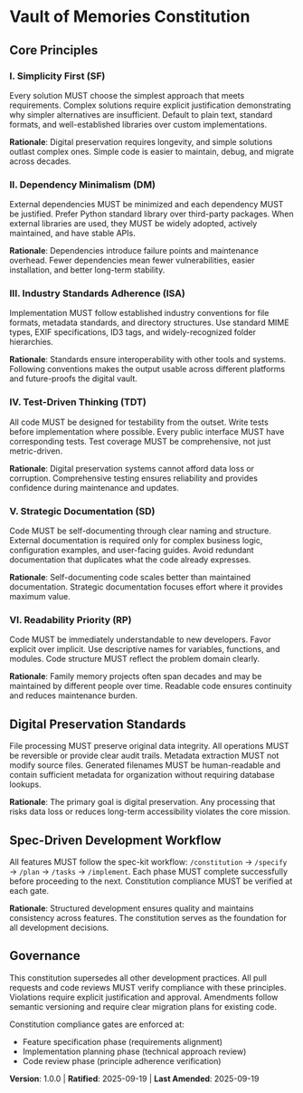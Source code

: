 <!--
Sync Impact Report:
- Version change: template → 1.0.0
- Added principles: I. Simplicity First (SF), II. Dependency Minimalism (DM), III. Industry Standards Adherence (ISA), IV. Test-Driven Thinking (TDT), V. Strategic Documentation (SD), VI. Readability Priority (RP)
- Added sections: Digital Preservation Standards, Spec-Driven Development Workflow
- Templates requiring updates: ✅ plan-template.md updated (constitution check gates and version reference)
- Follow-up TODOs: None
-->

# Vault of Memories Constitution

## Core Principles

### I. Simplicity First (SF)

Every solution MUST choose the simplest approach that meets requirements. Complex solutions require explicit justification demonstrating why simpler alternatives are insufficient. Default to plain text, standard formats, and well-established libraries over custom implementations.

**Rationale**: Digital preservation requires longevity, and simple solutions outlast complex ones. Simple code is easier to maintain, debug, and migrate across decades.

### II. Dependency Minimalism (DM)

External dependencies MUST be minimized and each dependency MUST be justified. Prefer Python standard library over third-party packages. When external libraries are used, they MUST be widely adopted, actively maintained, and have stable APIs.

**Rationale**: Dependencies introduce failure points and maintenance overhead. Fewer dependencies mean fewer vulnerabilities, easier installation, and better long-term stability.

### III. Industry Standards Adherence (ISA)

Implementation MUST follow established industry conventions for file formats, metadata standards, and directory structures. Use standard MIME types, EXIF specifications, ID3 tags, and widely-recognized folder hierarchies.

**Rationale**: Standards ensure interoperability with other tools and systems. Following conventions makes the output usable across different platforms and future-proofs the digital vault.

### IV. Test-Driven Thinking (TDT)

All code MUST be designed for testability from the outset. Write tests before implementation where possible. Every public interface MUST have corresponding tests. Test coverage MUST be comprehensive, not just metric-driven.

**Rationale**: Digital preservation systems cannot afford data loss or corruption. Comprehensive testing ensures reliability and provides confidence during maintenance and updates.

### V. Strategic Documentation (SD)

Code MUST be self-documenting through clear naming and structure. External documentation is required only for complex business logic, configuration examples, and user-facing guides. Avoid redundant documentation that duplicates what the code already expresses.

**Rationale**: Self-documenting code scales better than maintained documentation. Strategic documentation focuses effort where it provides maximum value.

### VI. Readability Priority (RP)

Code MUST be immediately understandable to new developers. Favor explicit over implicit. Use descriptive names for variables, functions, and modules. Code structure MUST reflect the problem domain clearly.

**Rationale**: Family memory projects often span decades and may be maintained by different people over time. Readable code ensures continuity and reduces maintenance burden.

## Digital Preservation Standards

File processing MUST preserve original data integrity. All operations MUST be reversible or provide clear audit trails. Metadata extraction MUST not modify source files. Generated filenames MUST be human-readable and contain sufficient metadata for organization without requiring database lookups.

**Rationale**: The primary goal is digital preservation. Any processing that risks data loss or reduces long-term accessibility violates the core mission.

## Spec-Driven Development Workflow

All features MUST follow the spec-kit workflow: `/constitution` → `/specify` → `/plan` → `/tasks` → `/implement`. Each phase MUST complete successfully before proceeding to the next. Constitution compliance MUST be verified at each gate.

**Rationale**: Structured development ensures quality and maintains consistency across features. The constitution serves as the foundation for all development decisions.

## Governance

This constitution supersedes all other development practices. All pull requests and code reviews MUST verify compliance with these principles. Violations require explicit justification and approval. Amendments follow semantic versioning and require clear migration plans for existing code.

Constitution compliance gates are enforced at:

- Feature specification phase (requirements alignment)
- Implementation planning phase (technical approach review)
- Code review phase (principle adherence verification)

**Version**: 1.0.0 | **Ratified**: 2025-09-19 | **Last Amended**: 2025-09-19

